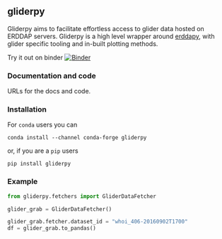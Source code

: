 ## gliderpy

Gliderpy aims to facilitate effortless access to glider data hosted on ERDDAP servers. Gliderpy is a high level wrapper around [erddapy](https://github.com/ioos/erddapy), with glider specific tooling and in-built plotting methods.

Try it out on binder [![Binder](https://mybinder.org/badge_logo.svg)](https://mybinder.org/v2/gh/oceanhackweek/ohw20-proj-glide-data-fetcher/master)

### Documentation and code

URLs for the docs and code.

### Installation

For `conda` users you can

```shell
conda install --channel conda-forge gliderpy
```

or, if you are a `pip` users

```shell
pip install gliderpy
```

### Example

```python
from gliderpy.fetchers import GliderDataFetcher

glider_grab = GliderDataFetcher()

glider_grab.fetcher.dataset_id = "whoi_406-20160902T1700"
df = glider_grab.to_pandas()

```

